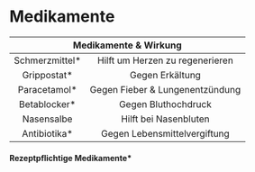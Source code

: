 # Medikamente

<table>
  <thead>
    <tr>
      <th colspan=2 align="center">Medikamente & Wirkung</th>
    </tr>
  </thead>
  <tbody>
    <tr>
      <td align="center">Schmerzmittel*</td>
      <td align="center">Hilft um Herzen zu regenerieren</td>
    </tr>
    <tr>
      <td align="center">Grippostat*</td>
      <td align="center">Gegen Erkältung</td>
    </tr>
        <tr>
      <td align="center">Paracetamol*</td>
      <td align="center">Gegen Fieber & Lungenentzündung</td>
    </tr>
          <tr>
      <td align="center">Betablocker*</td>
      <td align="center">Gegen Bluthochdruck</td>
    </tr>
          <tr>
      <td align="center">Nasensalbe</td>
      <td align="center">Hilft bei Nasenbluten</td>
    </tr>
          <tr>
      <td align="center">Antibiotika*</td>
      <td align="center">Gegen Lebensmittelvergiftung</td>
    </tr>
  </tbody>
</table>

#### Rezeptpflichtige Medikamente*
